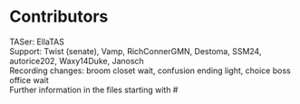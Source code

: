 # Contributors
TASer: EllaTAS  
Support: Twist (senate), Vamp, RichConnerGMN, Destoma, SSM24, autorice202, Waxy14Duke, Janosch  
Recording changes: broom closet wait, confusion ending light, choice boss office wait  
Further information in the files starting with #
